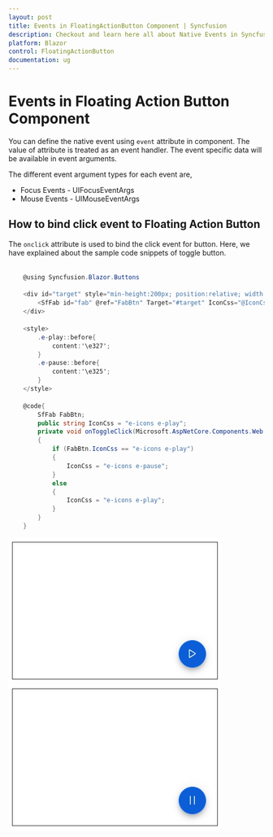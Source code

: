 ```yaml
---
layout: post
title: Events in FloatingActionButton Component | Syncfusion
description: Checkout and learn here all about Native Events in Syncfusion FloatingActionButton component and much more.
platform: Blazor
control: FloatingActionButton
documentation: ug
---
```


# Events in Floating Action Button Component

You can define the native event using `event` attribute in component. The value of attribute is treated as an event handler. The event specific data will be available in event arguments.

The different event argument types for each event are,

* Focus Events - UIFocusEventArgs
* Mouse Events - UIMouseEventArgs

## How to bind click event to Floating Action Button

The `onclick` attribute is used to bind the click event for button. Here, we have explained about the sample code snippets of toggle button.

```csharp

    @using Syncfusion.Blazor.Buttons

    <div id="target" style="min-height:200px; position:relative; width:300px; border:1px solid;">
        <SfFab id="fab" @ref="FabBtn" Target="#target" IconCss="@IconCss" Position="FabPosition.BottomRight" IsToggle="true" OnClick="@onToggleClick"></SfFab>
    </div>

    <style>
        .e-play::before{
            content:'\e327';
        }
        .e-pause::before{
            content:'\e325';
        }
    </style>

    @code{
        SfFab FabBtn;
        public string IconCss = "e-icons e-play";
        private void onToggleClick(Microsoft.AspNetCore.Components.Web.MouseEventArgs args)
        {
            if (FabBtn.IconCss == "e-icons e-play")
            {
                IconCss = "e-icons e-pause";
            }
            else
            {
                IconCss = "e-icons e-play";
            }
        }
    }

```

![Befor calling Event](./images/play-button.png)
![After calling Event](./images/pause-button.png)